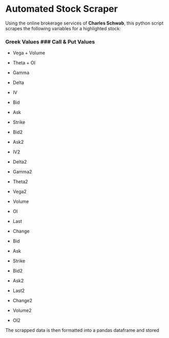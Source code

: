 # Automated Stock Scraper
Using the online brokerage services of **Charles Schwab**, this python script scrapes the following variables for a highlighted stock:
### Greek Values                    ### Call & Put Values
+ Vega                              + Volume
+ Theta                             + OI
+ Gamma
+ Delta
+ IV
+ Bid
+ Ask 
+ Strike
+ Bid2
+ Ask2
+ IV2
+ Delta2
+ Gamma2
+ Theta2
+ Vega2


+ Volume
+ OI
+ Last
+ Change
+ Bid
+ Ask
+ Strike
+ Bid2
+ Ask2
+ Last2
+ Change2
+ Volume2
+ OI2

The scrapped data is then formatted into a pandas dataframe and stored 
